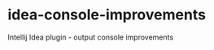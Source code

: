 idea-console-improvements
=========================

Intellij Idea plugin - output console improvements